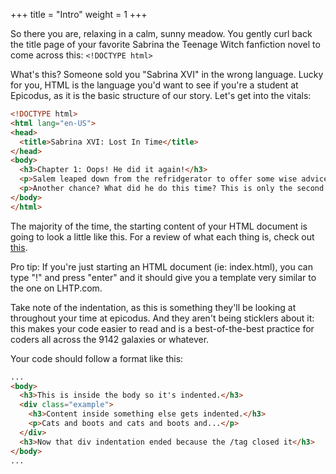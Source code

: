 +++
title = "Intro"
weight = 1
+++

So there you are, relaxing in a calm, sunny meadow. You gently curl back the title page of your favorite Sabrina the Teenage Witch fanfiction novel to come across this: ```<!DOCTYPE html>```

What's this? Someone sold you "Sabrina XVI" in the wrong language. Lucky for you, HTML is the language you'd want to see if you're a student at Epicodus, as it is the basic structure of our story. Let's get into the vitals:

```html
<!DOCTYPE html>
<html lang="en-US">
<head>
  <title>Sabrina XVI: Lost In Time</title>
</head>
<body>
  <h3>Chapter 1: Oops! He did it again!</h3>
  <p>Salem leaped down from the refridgerator to offer some wise advice: 'Harvey is only a human. Give him another chance.'</p>
  <p>Another chance? What did he do this time? This is only the second paragraph of our story, as indicated from the "p" tags that surround this.</p>
</body>
</html>
```

The majority of the time, the starting content of your HTML document is going to look a little like this. For a review of what each thing is, check out [this](https://www.learnhowtoprogram.com/introduction-to-programming/git-html-and-css/hypertext-markup-language-html).

Pro tip: If you're just starting an HTML document (ie: index.html), you can type "!" and press "enter" and it should give you a template very similar to the one on LHTP.com.

Take note of the indentation, as this is something they'll be looking at throughout your time at epicodus. And they aren't being sticklers about it: this makes your code easier to read and is a best-of-the-best practice for coders all across the 9142 galaxies or whatever.

Your code should follow a format like this:

```html
...
<body>
  <h3>This is inside the body so it's indented.</h3>
  <div class="example">
    <h3>Content inside something else gets indented.</h3>
    <p>Cats and boots and cats and boots and...</p>
  </div> 
  <h3>Now that div indentation ended because the /tag closed it</h3>
</body>
...
```



